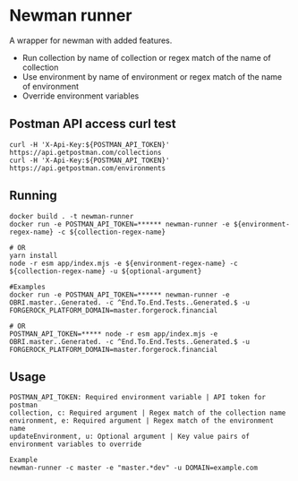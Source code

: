 # Newman runner

A wrapper for newman with added features.

* Run collection by name of collection or regex match of the name of collection
* Use environment by name of environment or regex match of the name of environment
* Override environment variables

## Postman API access curl test
```
curl -H 'X-Api-Key:${POSTMAN_API_TOKEN}' https://api.getpostman.com/collections
curl -H 'X-Api-Key:${POSTMAN_API_TOKEN}' https://api.getpostman.com/environments
```

## Running

```
docker build . -t newman-runner 
docker run -e POSTMAN_API_TOKEN=****** newman-runner -e ${environment-regex-name} -c ${collection-regex-name}

# OR
yarn install
node -r esm app/index.mjs -e ${environment-regex-name} -c ${collection-regex-name} -u ${optional-argument}
```
```
#Examples
docker run -e POSTMAN_API_TOKEN=****** newman-runner -e OBRI.master..Generated. -c ^End.To.End.Tests..Generated.$ -u FORGEROCK_PLATFORM_DOMAIN=master.forgerock.financial

# OR
POSTMAN_API_TOKEN=***** node -r esm app/index.mjs -e OBRI.master..Generated. -c ^End.To.End.Tests..Generated.$ -u FORGEROCK_PLATFORM_DOMAIN=master.forgerock.financial
```
## Usage

```
POSTMAN_API_TOKEN: Required environment variable | API token for postman
collection, c: Required argument | Regex match of the collection name
environment, e: Required argument | Regex match of the environment name
updateEnvironment, u: Optional argument | Key value pairs of environment variables to override

Example
newman-runner -c master -e "master.*dev" -u DOMAIN=example.com
```